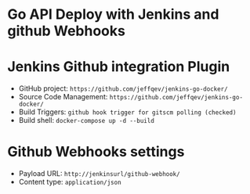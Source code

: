 # Go API Deploy with Jenkins and github Webhooks

# Jenkins Github integration Plugin
* GitHub project: `https://github.com/jeffqev/jenkins-go-docker/`
* Source Code Management: `https://github.com/jeffqev/jenkins-go-docker/`
* Build Triggers: `github hook trigger for gitscm polling (checked)`
* Build shell: `docker-compose up -d --build`

# Github Webhooks settings 
* Payload URL: `http://jenkinsurl/github-webhook/ `
* Content type: `application/json`
